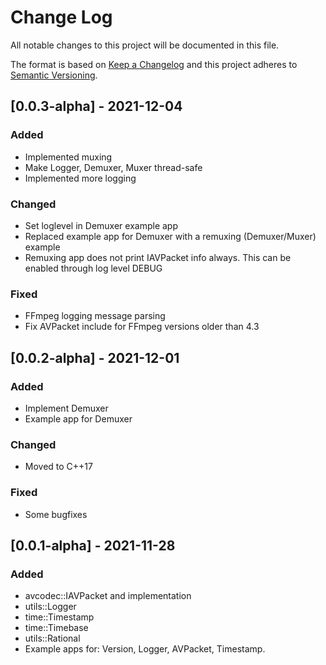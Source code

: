 # Change Log
All notable changes to this project will be documented in this file.
 
The format is based on [Keep a Changelog](http://keepachangelog.com/)
and this project adheres to [Semantic Versioning](http://semver.org/).

## [0.0.3-alpha] - 2021-12-04
 
### Added
- Implemented muxing
- Make Logger, Demuxer, Muxer thread-safe
- Implemented more logging

### Changed
- Set loglevel in Demuxer example app
- Replaced example app for Demuxer with a remuxing (Demuxer/Muxer) example
- Remuxing app does not print IAVPacket info always. This can be enabled through log level DEBUG

### Fixed
- FFmpeg logging message parsing
- Fix AVPacket include for FFmpeg versions older than 4.3


## [0.0.2-alpha] - 2021-12-01
 
### Added
- Implement Demuxer
- Example app for Demuxer

### Changed
- Moved to C++17

### Fixed
- Some bugfixes
 
## [0.0.1-alpha] - 2021-11-28
 
### Added
- avcodec::IAVPacket and implementation
- utils::Logger
- time::Timestamp
- time::Timebase
- utils::Rational
- Example apps for: Version, Logger, AVPacket, Timestamp.

